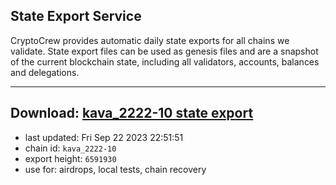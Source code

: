 ## State Export Service
CryptoCrew provides automatic daily state exports for all chains we validate. State export files can be used as genesis files and are a snapshot of the current blockchain state, including all validators, accounts, balances and delegations.

---
**Download: [kava_2222-10 state export](https://dl.ccvalidators.com/SERVICE/kava/kava_2222-10_export_6591930.json)**
---

- last updated: Fri Sep 22 2023 22:51:51
- chain id: `kava_2222-10`
- export height: `6591930`
- use for: airdrops, local tests, chain recovery
